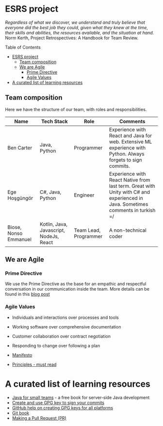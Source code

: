 # ESRS project

_Regardless of what we discover, we understand and truly believe that everyone did the best job they could, given what they knew at the time, their skills and abilities, the resources available, and the situation at hand._ Norm Kerth, Project Retrospectives: A Handbook for Team Review.

Table of Contents

- [ESRS project](#esrs-project)
  - [Team composition](#team-composition)
  - [We are Agile](#we-are-agile)
    - [Prime Directive](#prime-directive)
    - [Agile Values](#agile-values)
- [A curated list of learning resources](#a-curated-list-of-learning-resources)

## Team composition

Here we have the structure of our team, with roles and responsibilities.

| Name       | Tech Stack   | Role       | Comments                                                                                                     |
| ---------- | ------------ | ---------- | ------------------------------------------------------------------------------------------------------------ |
| Ben Carter | Java, Python | Programmer | Experience with React and Java for web. Extensive ML experience with Python. Always forgets to sign commits. |
| Ege Hoşgüngör | C#, Java, Python | Engineer | Experience with React Native from last term. Great with Unity with C# and experienced in Java. Sometimes comments in turkish =/ |
| Biose, Nonso Emmanuel | Kotlin, Java, Javascript, NodeJs, React | Team Lead, Programmer | A non-technical coder |

## We are Agile

### Prime Directive

We use the Prime Directive as the base for an empathic and respectful conversation in our communication inside the team. More details can be found in this [blog post](https://www.thoughtworks.com/insights/blog/applying-prime-directive-beyond-retrospective)

### Agile Values

- Individuals and interactions over processes and tools
- Working software over comprehensive documentation
- Customer collaboration over contract negotiation
- Responding to change over following a plan

- [Manifesto](https://agilemanifesto.org/)
- [Principles - must read](https://agilemanifesto.org/principles.html)

# A curated list of learning resources

- [Java for small teams](https://ncrcoe.gitbooks.io/java-for-small-teams/content/) - a free book for server-side Java development
- [Create and use GPG key to sign your commits](https://georgeracu.github.io/2019/09/10/setup-gpg-and-git-sign-on-mac.html)
- [GitHub help on creating GPG keys for all platforms](https://help.github.com/en/articles/generating-a-new-gpg-key)
- [Git book](https://git-scm.com/book/en/v2)
- [Making a Pull Request (PR)](https://www.atlassian.com/git/tutorials/making-a-pull-request)
